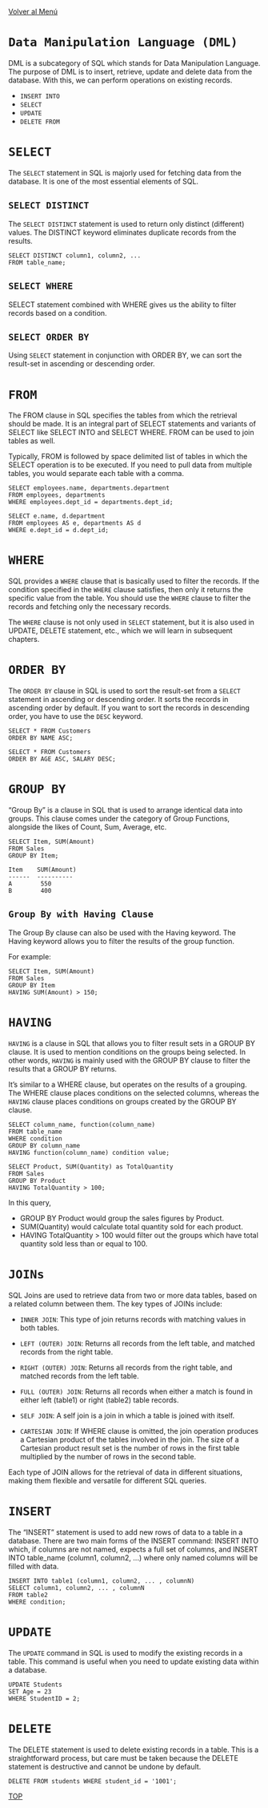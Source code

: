 [Volver al Menú](../root.md)

# `Data Manipulation Language (DML)`

DML is a subcategory of SQL which stands for Data Manipulation Language. The purpose of DML is to insert, retrieve, update and delete data from the database. With this, we can perform operations on existing records.

- `INSERT INTO`
- `SELECT`
- `UPDATE`
- `DELETE FROM`

# `SELECT`

The `SELECT` statement in SQL is majorly used for fetching data from the database. It is one of the most essential elements of SQL.

## `SELECT DISTINCT`

The `SELECT DISTINCT` statement is used to return only distinct (different) values. The DISTINCT keyword eliminates duplicate records from the results.

```
SELECT DISTINCT column1, column2, ...
FROM table_name;
```

## `SELECT WHERE`

SELECT statement combined with WHERE gives us the ability to filter records based on a condition.

## `SELECT ORDER BY`

Using `SELECT` statement in conjunction with ORDER BY, we can sort the result-set in ascending or descending order.

# `FROM`

The FROM clause in SQL specifies the tables from which the retrieval should be made. It is an integral part of SELECT statements and variants of SELECT like SELECT INTO and SELECT WHERE. FROM can be used to join tables as well.

Typically, FROM is followed by space delimited list of tables in which the SELECT operation is to be executed. If you need to pull data from multiple tables, you would separate each table with a comma.

```
SELECT employees.name, departments.department 
FROM employees, departments 
WHERE employees.dept_id = departments.dept_id;
```

```
SELECT e.name, d.department 
FROM employees AS e, departments AS d
WHERE e.dept_id = d.dept_id;
```

# `WHERE`

SQL provides a `WHERE` clause that is basically used to filter the records. If the condition specified in the `WHERE` clause satisfies, then only it returns the specific value from the table. You should use the `WHERE` clause to filter the records and fetching only the necessary records.

The `WHERE` clause is not only used in `SELECT` statement, but it is also used in UPDATE, DELETE statement, etc., which we will learn in subsequent chapters.

# `ORDER BY`

The `ORDER BY` clause in SQL is used to sort the result-set from a `SELECT` statement in ascending or descending order. It sorts the records in ascending order by default. If you want to sort the records in descending order, you have to use the `DESC` keyword.

```
SELECT * FROM Customers
ORDER BY NAME ASC;
```

```
SELECT * FROM Customers
ORDER BY AGE ASC, SALARY DESC;
```

# `GROUP BY`

“Group By” is a clause in SQL that is used to arrange identical data into groups. This clause comes under the category of Group Functions, alongside the likes of Count, Sum, Average, etc.

```
SELECT Item, SUM(Amount)
FROM Sales
GROUP BY Item;
```

```
Item    SUM(Amount)
------  ----------
A        550
B        400
```

## `Group By with Having Clause`

The Group By clause can also be used with the Having keyword. The Having keyword allows you to filter the results of the group function.

For example:

```
SELECT Item, SUM(Amount)
FROM Sales
GROUP BY Item
HAVING SUM(Amount) > 150;
```

# `HAVING`

`HAVING` is a clause in SQL that allows you to filter result sets in a GROUP BY clause. It is used to mention conditions on the groups being selected. In other words, `HAVING` is mainly used with the GROUP BY clause to filter the results that a GROUP BY returns.

It’s similar to a WHERE clause, but operates on the results of a grouping. The WHERE clause places conditions on the selected columns, whereas the `HAVING` clause places conditions on groups created by the GROUP BY clause.

```
SELECT column_name, function(column_name)
FROM table_name
WHERE condition
GROUP BY column_name
HAVING function(column_name) condition value;
```

```
SELECT Product, SUM(Quantity) as TotalQuantity
FROM Sales
GROUP BY Product
HAVING TotalQuantity > 100;
```

In this query,

- GROUP BY Product would group the sales figures by Product.
- SUM(Quantity) would calculate total quantity sold for each product.
- HAVING TotalQuantity > 100 would filter out the groups which have total quantity sold less than or equal to 100.

# `JOINs`

SQL Joins are used to retrieve data from two or more data tables, based on a related column between them. The key types of JOINs include:

- `INNER JOIN`: This type of join returns records with matching values in both tables.

- `LEFT (OUTER) JOIN`: Returns all records from the left table, and matched records from the right table.

- `RIGHT (OUTER) JOIN`: Returns all records from the right table, and matched records from the left table.

- `FULL (OUTER) JOIN`: Returns all records when either a match is found in either left (table1) or right (table2) table records.

- `SELF JOIN`: A self join is a join in which a table is joined with itself.

- `CARTESIAN JOIN`: If WHERE clause is omitted, the join operation produces a Cartesian product of the tables involved in the join. The size of a Cartesian product result set is the number of rows in the first table multiplied by the number of rows in the second table.

Each type of JOIN allows for the retrieval of data in different situations, making them flexible and versatile for different SQL queries.

# `INSERT`

The “INSERT” statement is used to add new rows of data to a table in a database. There are two main forms of the INSERT command: INSERT INTO which, if columns are not named, expects a full set of columns, and INSERT INTO table_name (column1, column2, ...) where only named columns will be filled with data.

```
INSERT INTO table1 (column1, column2, ... , columnN)
SELECT column1, column2, ... , columnN 
FROM table2 
WHERE condition;
```

# `UPDATE`

The `UPDATE` command in SQL is used to modify the existing records in a table. This command is useful when you need to update existing data within a database.

```
UPDATE Students
SET Age = 23
WHERE StudentID = 2;
```

# `DELETE`

The DELETE statement is used to delete existing records in a table. This is a straightforward process, but care must be taken because the DELETE statement is destructive and cannot be undone by default.

```
DELETE FROM students WHERE student_id = '1001';
```

[TOP](#data-manipulation-language-dml)
